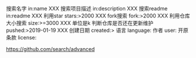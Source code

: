 搜索名字                    in:name XXX
搜索项目描述                in:description XXX
搜索readme                  in:readme XXX
利用star                    stars:>2000 XXX
fork搜索                    fork:>2000 XXX
利用仓库大小搜索            size:>=3000 XXX 单位是k
判断仓库是否还在更新维护    pushed:>2019-01-19 XXX
创建日期                    created:>
语言                        language:
作者                        user:
开原条款                    license:


https://github.com/search/advanced

